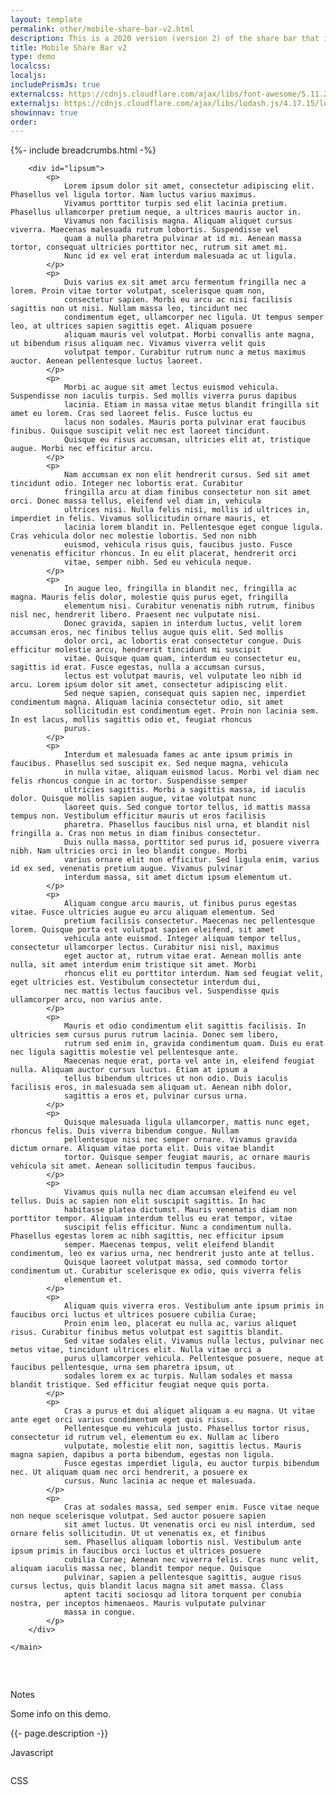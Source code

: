 ```yaml
---
layout: template
permalink: other/mobile-share-bar-v2.html
description: This is a 2020 version (version 2) of the share bar that is only available in mobile. The share bar will only be visible if the user is over 100 pixels from the top of the page, and scrolling up. There's also an event for displaying it on resize if the scroll position far enough down the page.
title: Mobile Share Bar v2
type: demo
localcss:
localjs:
includePrismJs: true
externalcss: https://cdnjs.cloudflare.com/ajax/libs/font-awesome/5.11.2/css/all.min.css, https://cdnjs.cloudflare.com/ajax/libs/material-design-icons/3.0.1/iconfont/material-icons.min.css
externaljs: https://cdnjs.cloudflare.com/ajax/libs/lodash.js/4.17.15/lodash.min.js, https://cdnjs.cloudflare.com/ajax/libs/clipboard.js/2.0.4/clipboard.min.js
showinnav: true
order:
---
```


{%- include breadcrumbs.html -%}

<style>

.cdc-icon-fb {
	color: #3b5998;
}
.cdc-icon-twitter-white {
	color: #00b6f1;
}
.navbar {
	display: none;
}
.navbar[style*='display: block'] {
	display: -webkit-box !important;
	display: flex !important;
}
[class*='cdc-icon-linkedin'] {
	color: #007bb5;
}
.cdc-icon-email {
	color: #333;
}
.share-bar {
	box-shadow: 0px -1px 2px 0px rgba(0, 0, 0, 0.5);
	padding: 0.3rem 0.75rem;
}
.share-bar li {
	margin-bottom: 0;
}
.body-wrapper {
	margin-bottom: 60px;
}
.dropup, .dropright, .dropdown, .dropleft {
	width: 100%;
	left: 0;
	position: absolute;
}
.dropup {
	border-radius: 0;
}
.dropup .dropdown-menu {
	border-radius: 0;
	margin-bottom: 9px;
}
.material-icons {
	font-size: 32px;
}

</style>


<div class="container d-flex flex-wrap body-wrapper">
	<main class="col-12 order-lg-2" role="main" aria-label="Main Content Area">

		<div id="lipsum">
			<p>
				Lorem ipsum dolor sit amet, consectetur adipiscing elit. Phasellus vel ligula tortor. Nam luctus varius maximus.
				Vivamus porttitor turpis sed elit lacinia pretium. Phasellus ullamcorper pretium neque, a ultrices mauris auctor in.
				Vivamus non facilisis magna. Aliquam aliquet cursus viverra. Maecenas malesuada rutrum lobortis. Suspendisse vel
				quam a nulla pharetra pulvinar at id mi. Aenean massa tortor, consequat ultricies porttitor nec, rutrum sit amet mi.
				Nunc id ex vel erat interdum malesuada ac ut ligula.
			</p>
			<p>
				Duis varius ex sit amet arcu fermentum fringilla nec a lorem. Proin vitae tortor volutpat, scelerisque quam non,
				consectetur sapien. Morbi eu arcu ac nisi facilisis sagittis non ut nisi. Nullam massa leo, tincidunt nec
				condimentum eget, ullamcorper nec ligula. Ut tempus semper leo, at ultrices sapien sagittis eget. Aliquam posuere
				aliquam mauris vel volutpat. Morbi convallis ante magna, ut bibendum risus aliquam nec. Vivamus viverra velit quis
				volutpat tempor. Curabitur rutrum nunc a metus maximus auctor. Aenean pellentesque luctus laoreet.
			</p>
			<p>
				Morbi ac augue sit amet lectus euismod vehicula. Suspendisse non iaculis turpis. Sed mollis viverra purus dapibus
				lacinia. Etiam in massa vitae metus blandit fringilla sit amet eu lorem. Cras sed laoreet felis. Fusce luctus eu
				lacus non sodales. Mauris porta pulvinar erat faucibus finibus. Quisque suscipit velit nec est laoreet tincidunt.
				Quisque eu risus accumsan, ultricies elit at, tristique augue. Morbi nec efficitur arcu.
			</p>
			<p>
				Nam accumsan ex non elit hendrerit cursus. Sed sit amet tincidunt odio. Integer nec lobortis erat. Curabitur
				fringilla arcu at diam finibus consectetur non sit amet orci. Donec massa tellus, eleifend vel diam in, vehicula
				ultrices nisi. Nulla felis nisi, mollis id ultrices in, imperdiet in felis. Vivamus sollicitudin ornare mauris, et
				lacinia lorem blandit in. Pellentesque eget congue ligula. Cras vehicula dolor nec molestie lobortis. Sed non nibh
				euismod, vehicula risus quis, faucibus justo. Fusce venenatis efficitur rhoncus. In eu elit placerat, hendrerit orci
				vitae, semper nibh. Sed eu vehicula neque.
			</p>
			<p>
				In augue leo, fringilla in blandit nec, fringilla ac magna. Mauris felis dolor, molestie quis purus eget, fringilla
				elementum nisi. Curabitur venenatis nibh rutrum, finibus nisl nec, hendrerit libero. Praesent nec vulputate nisi.
				Donec gravida, sapien in interdum luctus, velit lorem accumsan eros, nec finibus tellus augue quis elit. Sed mollis
				dolor orci, ac lobortis erat consectetur congue. Duis efficitur molestie arcu, hendrerit tincidunt mi suscipit
				vitae. Quisque quam quam, interdum eu consectetur eu, sagittis id erat. Fusce egestas, nulla a accumsan cursus,
				lectus est volutpat mauris, vel vulputate leo nibh id arcu. Lorem ipsum dolor sit amet, consectetur adipiscing elit.
				Sed neque sapien, consequat quis sapien nec, imperdiet condimentum magna. Aliquam lacinia consectetur odio, sit amet
				sollicitudin est condimentum eget. Proin non lacinia sem. In est lacus, mollis sagittis odio et, feugiat rhoncus
				purus.
			</p>
			<p>
				Interdum et malesuada fames ac ante ipsum primis in faucibus. Phasellus sed suscipit ex. Sed neque magna, vehicula
				in nulla vitae, aliquam euismod lacus. Morbi vel diam nec felis rhoncus congue in ac tortor. Suspendisse semper
				ultricies sagittis. Morbi a sagittis massa, id iaculis dolor. Quisque mollis sapien augue, vitae volutpat nunc
				laoreet quis. Sed congue tortor tellus, id mattis massa tempus non. Vestibulum efficitur mauris ut eros facilisis
				pharetra. Phasellus faucibus nisl urna, et blandit nisl fringilla a. Cras non metus in diam finibus consectetur.
				Duis nulla massa, porttitor sed purus id, posuere viverra nibh. Nam ultricies orci in leo blandit congue. Morbi
				varius ornare elit non efficitur. Sed ligula enim, varius id ex sed, venenatis pretium augue. Vivamus pulvinar
				interdum massa, sit amet dictum ipsum elementum ut.
			</p>
			<p>
				Aliquam congue arcu mauris, ut finibus purus egestas vitae. Fusce ultricies augue eu arcu aliquam elementum. Sed
				pretium facilisis consectetur. Maecenas nec pellentesque lorem. Quisque porta est volutpat sapien eleifend, sit amet
				vehicula ante euismod. Integer aliquam tempor tellus, consectetur ullamcorper lectus. Curabitur nisi nisl, maximus
				eget auctor at, rutrum vitae erat. Aenean mollis ante nulla, sit amet interdum enim tristique sit amet. Morbi
				rhoncus elit eu porttitor interdum. Nam sed feugiat velit, eget ultricies est. Vestibulum consectetur interdum dui,
				nec mattis lectus faucibus vel. Suspendisse quis ullamcorper arcu, non varius ante.
			</p>
			<p>
				Mauris et odio condimentum elit sagittis facilisis. In ultricies sem cursus purus rutrum lacinia. Donec sem libero,
				rutrum sed enim in, gravida condimentum quam. Duis eu erat nec ligula sagittis molestie vel pellentesque ante.
				Maecenas neque erat, porta vel ante in, eleifend feugiat nulla. Aliquam auctor cursus luctus. Etiam at ipsum a
				tellus bibendum ultrices ut non odio. Duis iaculis facilisis eros, in malesuada sem aliquam ut. Aenean nibh dolor,
				sagittis a eros et, pulvinar cursus urna.
			</p>
			<p>
				Quisque malesuada ligula ullamcorper, mattis nunc eget, rhoncus felis. Duis viverra bibendum congue. Nullam
				pellentesque nisi nec semper ornare. Vivamus gravida dictum ornare. Aliquam vitae porta elit. Duis vitae blandit
				tortor. Quisque semper feugiat mauris, ac ornare mauris vehicula sit amet. Aenean sollicitudin tempus faucibus.
			</p>
			<p>
				Vivamus quis nulla nec diam accumsan eleifend eu vel tellus. Duis ac sapien non elit suscipit sagittis. In hac
				habitasse platea dictumst. Mauris venenatis diam non porttitor tempor. Aliquam interdum tellus eu erat tempor, vitae
				suscipit felis efficitur. Nunc a condimentum nulla. Phasellus egestas lorem ac nibh sagittis, nec efficitur ipsum
				semper. Maecenas tempus, velit eleifend blandit condimentum, leo ex varius urna, nec hendrerit justo ante at tellus.
				Quisque laoreet volutpat massa, sed commodo tortor condimentum ut. Curabitur scelerisque ex odio, quis viverra felis
				elementum et.
			</p>
			<p>
				Aliquam quis viverra eros. Vestibulum ante ipsum primis in faucibus orci luctus et ultrices posuere cubilia Curae;
				Proin enim leo, placerat eu nulla ac, varius aliquet risus. Curabitur finibus metus volutpat est sagittis blandit.
				Sed vitae sodales elit. Vivamus nulla lectus, pulvinar nec metus vitae, tincidunt ultrices elit. Nulla vitae orci a
				purus ullamcorper vehicula. Pellentesque posuere, neque at faucibus pellentesque, urna sem pharetra ipsum, ut
				sodales lorem ex ac turpis. Nullam sodales et massa blandit tristique. Sed efficitur feugiat neque quis porta.
			</p>
			<p>
				Cras a purus et dui aliquet aliquam a eu magna. Ut vitae ante eget orci varius condimentum eget quis risus.
				Pellentesque eu vehicula justo. Phasellus tortor risus, consectetur id rutrum vel, elementum eu ex. Nullam ac libero
				vulputate, molestie elit non, sagittis lectus. Mauris magna sapien, dapibus a porta bibendum, egestas non ligula.
				Fusce egestas imperdiet ligula, eu auctor turpis bibendum nec. Ut aliquam quam nec orci hendrerit, a posuere ex
				cursus. Nunc lacinia ac neque et malesuada.
			</p>
			<p>
				Cras at sodales massa, sed semper enim. Fusce vitae neque non neque scelerisque volutpat. Sed auctor posuere sapien
				sit amet luctus. Ut venenatis orci eu nisl interdum, sed ornare felis sollicitudin. Ut ut venenatis ex, et finibus
				sem. Phasellus aliquam lobortis nisl. Vestibulum ante ipsum primis in faucibus orci luctus et ultrices posuere
				cubilia Curae; Aenean nec viverra felis. Cras nunc velit, aliquam iaculis massa nec, blandit tempor neque. Quisque
				pulvinar, sapien a pellentesque sagittis, augue risus cursus lectus, quis blandit lacus magna sit amet massa. Class
				aptent taciti sociosqu ad litora torquent per conubia nostra, per inceptos himenaeos. Mauris vulputate pulvinar
				massa in congue.
			</p>
		</div>

	</main>
</div>

<nav class="navbar navbar-expand navbar-white bg-white fixed-bottom justify-content-between share-bar">
	<a class="navbar-brand" href="http://www.cdc.gov"><img src="https://upload.wikimedia.org/wikipedia/commons/4/45/US-CDC-Logo.png" style="width: 60px" alt=""></a>
	<div class="dropup">
		<a href="#" class="td-none float-right mr-2" style="color:#333" data-toggle="dropdown" aria-haspopup="true" aria-expanded="false">
			<i class="material-icons">share</i>
		</a>
		<div class="dropdown-menu w-100 br-0 bl-0">
			<ul class="navbar-nav nav-fill"><li class="nav-item">
				<a href="https://api.addthis.com/oexchange/0.8/forward/facebook/offer?url=https://search.cdc.gov/search/index.html?query=zika&amp;sitelimit=&amp;utf8=%25E2%259C%2593&amp;affiliate=cdc-main&amp;title=Search%20Results%20%7C%20CDC&amp;description=undefined&amp;via=undefined&amp;media=undefined" class="nav-link">
					<span class="sr-only">Facebook</span><span class="fi cdc-icon-fb x24"></span>
				</a>
			</li><li class="nav-item">
				<a href="https://api.addthis.com/oexchange/0.8/forward/twitter/offer?url=https://search.cdc.gov/search/index.html?query=zika&amp;sitelimit=&amp;utf8=%25E2%259C%2593&amp;affiliate=cdc-main&amp;title=Search%20Results%20%7C%20CDC&amp;description=undefined&amp;via=CDCgov&amp;ct=0&amp;media=undefined" class="nav-link">
					<span class="sr-only">Twitter</span><span class="fi cdc-icon-twitter-white x24"></span>
				</a>
			</li><li class="nav-item">
				<a href="https://api.addthis.com/oexchange/0.8/forward/linkedin/offer?url=https://search.cdc.gov/search/index.html?query=zika&amp;sitelimit=&amp;utf8=%25E2%259C%2593&amp;affiliate=cdc-main&amp;title=Search%20Results%20%7C%20CDC&amp;description=undefined&amp;via=undefined&amp;ct=0&amp;media=undefined" class="nav-link">
					<span class="sr-only">LinkedIn</span><span class="fi cdc-icon-linkedin x24"></span>
				</a>
			</li><li class="nav-item">
				<a href="https://api.addthis.com/oexchange/0.8/forward/email/offer?url=https://search.cdc.gov/search/index.html?query=zika&amp;sitelimit=&amp;utf8=%25E2%259C%2593&amp;affiliate=cdc-main&amp;title=Search%20Results%20%7C%20CDC&amp;description=undefined&amp;via=CDCgov&amp;ct=0&amp;media=undefined" class="nav-link">
					<span class="sr-only">Email</span><span class="fi cdc-icon-email x24"></span>
				</a>
			</li><li class="nav-item">
				<a href="#" class="nav-link"><span class="sr-only">Copy to Clipboard</span><span class="x24 fill-p cdc-icon-link-light"></span></a>
			</li>
			</ul>
		</div>
	</div>





</nav>

<script id="prism-source">
    window.addEventListener( 'DOMContentLoaded', function() {
        ( function( $ ) {

			var topContainerHeight = parseInt( $( '.navbar' ).css( 'height' ) );
			var scrolled = false;
			$( window ).on( 'scroll', _.debounce( function() {
				if ( scrolled ) {
					var isMobile = $( window ).width() < 768;
					if ( isMobile ) {

						if ( $( this ).scrollTop() > prevScrollTop ) {
							if( $( '.navbar' ).is( ':visible') ) {
								$( '.navbar' ).hide();
							}
						} else if ( $( this ).scrollTop() < prevScrollTop ) {
							if ( $( this ).scrollTop() <= 100 ) {
								$( '.navbar' ).hide();
							} else {
								$( '.navbar' ).show();
							}
						}
						if ( ( window.innerHeight + window.pageYOffset ) >= document.body.offsetHeight ) {
							$( '.navbar' ).stop( true, true ).fadeIn( 'slow' );
    					}
					}
				}
				scrolled = true;
				prevScrollTop = $( this ).scrollTop();
			} ) ).on( 'load resize', _.debounce( function() {
				var isMobile = $( window ).width() < 768;
				if ( isMobile ) {
					if ( $( this ).scrollTop() <= 100 ) {
						$( '.navbar' ).hide();
					} else {
						$( '.navbar' ).show();
					}
				} else {
					$( '.navbar' ).hide();
				}
			}, 250 ) );


			new ClipboardJS( '.clipboard', {
				text: function( t, e ) {
					return location.href;
				}
			} ).on( 'success', function( e ) {
				setTooltip( e.trigger, 'Copied!' );
				hideTooltip( e.trigger );
			} ).on( 'error', function( e ) {
				setTooltip( e.trigger, 'Failed!' );
				hideTooltip( e.trigger );
			} );

			$( '.clipboard' ).tooltip( {
				trigger: 'click',
				placement: 'top'
			} );

			// show the tooltip with the message passed in
			function setTooltip( btn, message ) {
				$( btn ).tooltip( 'hide' ).attr( 'data-original-title', message ).tooltip( 'show' );
			}

			// hide the tooltip after timeout
			function hideTooltip( btn ) {
				setTimeout( function() {
					$( btn ).tooltip( 'hide' );
				}, 1000 );
			}

        } )( jQuery );
    } );
</script>


<div aria-multiselectable="true" class="accordion indicator-plus accordion-white mb-3 mt-3" id="accordion-4" role="tabpanel">
	<div class="card">
		<div aria-expanded="false" class="card-header collapsed" data-target="#accordion-4-collapse-3" data-toggle="collapse" id="accordion-4-card-3" role="tab">
			<a class="card-title" data-controls="accordion-4-collapse-3">Notes</a>
		</div>
		<div aria-labelledby="accordion-4-card-3" class="collapse show" id="accordion-4-collapse-3" role="tabpanel">
			<div class="card-body">
				<p>Some info on this demo.</p>
				<p>{{- page.description -}}</p>
			</div>
		</div>
	</div>
	<div class="card">
		<div aria-expanded="false" class="card-header collapsed" data-target="#accordion-4-collapse-2" data-toggle="collapse" id="accordion-4-card-2" role="tab">
			<a class="card-title" data-controls="accordion-4-collapse-2">Javascript</a>
		</div>
		<div aria-labelledby="accordion-4-card-2" class="collapse" id="accordion-4-collapse-2" role="tabpanel">
			<div class="card-body">
				<div class="row">
					<div class="col">
						<pre id="script-output"></pre>
					</div>
				</div>
			</div>
		</div>
	</div>
	<div class="card">
		<div aria-expanded="false" class="card-header collapsed" data-target="#accordion-4-collapse-1" data-toggle="collapse" id="accordion-4-card-1" role="tab">
			<a class="card-title" data-controls="accordion-4-collapse-1">CSS</a>
		</div>
		<div aria-labelledby="accordion-4-card-1" class="collapse" id="accordion-4-collapse-1" role="tabpanel">
			<div class="card-body">
				<div class="row">
					<div class="col">
						<pre><code class="language-css line-numbers"><script type="prism-html-markup">.cdc-icon-fb {
	color: #3b5998;
}
.cdc-icon-twitter-white {
	color: #00b6f1;
}
.navbar {
	display: none;
}
.navbar[style*='display: block'] {
	display: -webkit-box !important;
	display: flex !important;
}
[class*='cdc-icon-linkedin'] {
	color: #007bb5;
}
.cdc-icon-email {
	color: #333;
}
.share-bar {
	box-shadow: 0px -1px 2px 0px rgba(0, 0, 0, 0.5);
	padding: 0.3rem 0.75rem;
}
.share-bar li {
	margin-bottom: 0;
}
.body-wrapper {
	margin-bottom: 60px;
}
.dropup, .dropright, .dropdown, .dropleft {
	width: 100%;
	left: 0;
	position: absolute;
}
.dropup {
	border-radius: 0;
}
.dropup .dropdown-menu {
	border-radius: 0;
	margin-bottom: 9px;
}
.material-icons {
	font-size: 32px;
}</script></code>
						</pre>
					</div>
				</div>
			</div>
		</div>
	</div>
</div>
